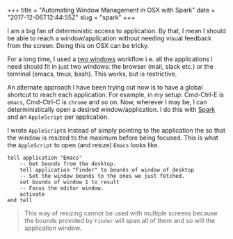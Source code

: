 +++
title = "Automating Window Management in OSX with Spark"
date = "2017-12-06T12:44:55Z"
slug = "spark"
+++

I am a big fan of deterministic access to application. By that, I mean I should
be able to reach a window/application without needing visual feedback from the
screen. Doing this on OSX can be tricky.

For a long time, I used a [two windows](/two-windows/) workflow i.e. all the
applications I need should fit in just two windows: the browser (mail, slack
etc.) or the terminal (emacs, tmux, bash).  This works, but is restrictive.

An alternate approach I have been trying out now is to have a global shortcut
to reach each application. For example, in my setup: Cmd-Ctrl-E is `emacs`,
Cmd-Ctrl-C is `chrome` and so on. Now, wherever I may be, I can
deterministically open a desired window/application. I do this with
[Spark](https://www.shadowlab.org/softwares/spark.php) and an `AppleScript` per
application.

I wrote `AppleScript`s instead of simply pointing to the application the
so that the window is resized to the maximum before being focused. This is what
the `AppleScript` to open (and resize) `Emacs` looks like.

```applescript
tell application "Emacs"
	-- Get bounds from the desktop.
	tell application "Finder" to bounds of window of desktop
	-- Set the window bounds to the ones we just fetched.
	set bounds of window 1 to result
	-- Focus the editor window.
	activate
end tell
```

> This way of resizing cannot be used with multiple screens because the bounds
> provided by `Finder` will span all of them and so will the application window.
